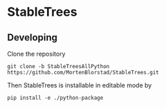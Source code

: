 # StableTrees

## Developing
Clone the repository
```git
git clone -b StableTreesAllPython https://github.com/MortenBlorstad/StableTrees.git
```

Then StableTrees is installable in editable mode by
```
pip install -e ./python-package
```